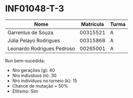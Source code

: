 # INF01048-T-3

| Nome                       | Matrícula | Turma |
|----------------------------|-----------|-------|
| Garrenlus de Souza         |  00315521 |     A |
| Júlia Pelayo Rodrigues     |  00315868 |     A |
| Leonardo Rodrigues Pedroso |  00265001 |     A | 

Run bem-sucedida:
- Nro gerações (g): 40
- Nro indivíduos (n): 30
- Nro indivíduos no torneio (k): 15
- Chance de mutação = 50%
- Elitismo: Sim